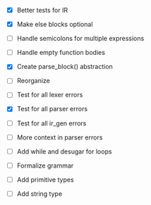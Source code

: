 - [x] Better tests for IR
- [x] Make else blocks optional
- [ ] Handle semicolons for multiple expressions
- [ ] Handle empty function bodies
- [x] Create parse_block() abstraction
- [ ] Reorganize
- [ ] Test for all lexer errors
- [x] Test for all parser errors
- [ ] Test for all ir_gen errors
- [ ] More context in parser errors
- [ ] Add while and desugar for loops

- [ ] Formalize grammar
- [ ] Add primitive types
- [ ] Add string type
